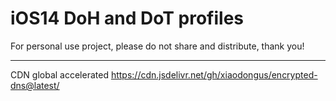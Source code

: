 # iOS14 DoH and DoT profiles

For personal use project, please do not share and distribute, thank you!

------

CDN global accelerated
https://cdn.jsdelivr.net/gh/xiaodongus/encrypted-dns@latest/
